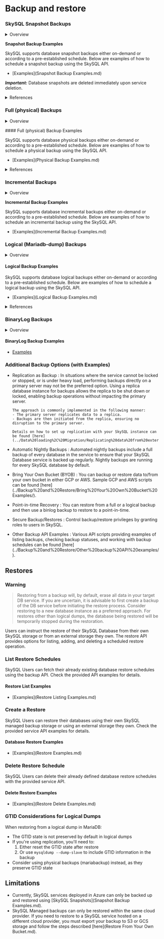 # Backup and restore

### **SkySQL Snapshot Backups**

<details>

<summary>Overview</summary>

#### SkySQL database snapshots create a point-in-time copy of the database persistent volume. Compared to full backups, snapshots provide a faster method for restoring your database with the same data.Snapshots are incremental in nature. After the initial full snapshot of a database persistent volumes, subsequent snapshots only capture and store the changes made since the last snapshot. This approach saves a lot of storage space and reduces the time it takes to create a snapshot database backup and the related cloud storage cost.Users have the flexibility to trigger a snapshot as per their scheduling requirements - either on-demand or according to a pre-defined schedule.The SkySQL snapshots benefit from MariaDB's \[backup stage flush]\(https://mariadb.com/kb/en/backup-stage/#:\~:text=active%20DDL%20commands.-,BACKUP%20STAGE%20FLUSH,as%20closed%20for%20the%20backup.) to create a consistent backup of the database - database lock temporarily suspends write operations and replication for just a few seconds. In a Primary/Replica topology, snapshot backups are prioritized and performed on the replica node. This is to ensure that the primary server can continue to operate in read/write mode, as the backup process is carried out on the replica node. After the backup process on the replica is completed, replication resumes automatically.

</details>

**Snapshot Backup Examples**

SkySQL supports database snapshot backups either on-demand or according to a pre-established schedule. Below are examples of how to schedule a snapshot backup using the SkySQL API.

* \[Examples]\(Snapshot Backup Examples.md)

_**Important:**_ Database snapshots are deleted immediately upon service deletion.

<details>

<summary>References</summary>

#### [Amazon EBS snapshots](https://docs.aws.amazon.com/ebs/latest/userguide/ebs-snapshots.html)[Google Cloud Kubernetes Engine - Snapshot Persistent Volume](https://cloud.google.com/kubernetes-engine/multi-cloud/docs/aws/how-to/snapshot-persistentvolume)[Kubernetes - Volume Snapshots](https://kubernetes.io/docs/concepts/storage/volume-snapshots/)[MariaDB - How Mariabackup Works/create-a-consistent-backup-point](https://mariadb.com/kb/en/how-mariabackup-works/#create-a-consistent-backup-point)

</details>

### **Full (physical) Backups**

<details>

<summary>Overview</summary>

#### Full backups create a complete backup of the database server into a new backup folder. It uses \[mariabackup]\(https://mariadb.com/kb/en/full-backup-and-restore-with-mariabackup/) under the hood. Physical backups are performed by copying the individual data files or directories.The physical backup uses backup stages to create a consistent backup of the database without requiring a global read lock for the entire duration of the backup, while allowing the database to continue processing transactions. Instead, the server read lock is only needed briefly during the \[BACKUP STAGE FLUSH]\(https://mariadb.com/kb/en/backup-stage/#:\~:text=active%20DDL%20commands.-,BACKUP%20STAGE%20FLUSH,as%20closed%20for%20the%20backup.) stage, which flushes the tables to ensure that all of them are in a consistent state at the exact same point in time, independent of storage engine. The database lock temporarily suspends write operations and replication; the duration of the lock is typically just a few seconds. In a Primary/Replica topology, backups are prioritized and performed on the replica node. This approach ensures that the primary server can continue to operate in read/write mode, as the backup process is carried out on the replica node. After the backup process on the replica is completed, replication resumes automatically.

</details>

\#### Full (physical) Backup Examples

SkySQL supports database physical backups either on-demand or according to a pre-established schedule. Below are examples of how to schedule a physical backup using the SkySQL API.

* \[Examples]\(Physical Backup Examples.md)

<details>

<summary>References</summary>

#### [mariabackup](https://mariadb.com/kb/en/full-backup-and-restore-with-mariabackup/)

</details>

### **Incremental Backups**

<details>

<summary>Overview</summary>

#### Incremental backups update a previous backup with any changes to the data that have occurred since the initial backup was taken.InnoDB pages contain log sequence numbers, or LSN's. Whenever you modify a row on any InnoDB table in the database, the storage engine increments this number. When performing an incremental backup, Mariabackup checks the most recent LSN for the backup against the LSN's contained in the database. It then updates any of the backup files that have fallen behind.

</details>

**Incremental Backup Examples**

SkySQL supports database incremental backups either on-demand or according to a pre-established schedule. Below are examples of how to schedule an incremental backup using the SkySQL API.

* \[Examples]\(Incremental Backup Examples.md)

### **Logical (Mariadb-dump) Backups**

<details>

<summary>Overview</summary>

#### Logical backups consist of the SQL statements necessary to restore the data, such as CREATE DATABASE, CREATE TABLE, and INSERT. This is done using mariadb-dump (\[mariadb-dump]\(https://mariadb.com/kb/en/mariadb-dump/)) and is the most flexible way to perform a backup and restore, and a good choice when the data size is relatively small.

</details>

#### Logical Backup Examples

SkySQL supports database logical backups either on-demand or according to a pre-established schedule. Below are examples of how to schedule a logical backup using the SkySQL API.

* \[Examples]\(Logical Backup Examples.md)

<details>

<summary>References</summary>

#### \[mariadb-dump]\(https://mariadb.com/kb/en/mariadb-dump/)

</details>

### **BinaryLog Backups**

<details>

<summary>Overview</summary>

#### Binlogs record database changes (data modifications, table structure changes) in a sequential, binary format. You can preserve binlogs for setting up replication or to recover to a certain point-in-time.

</details>

#### BinaryLog Backup Examples

* [Examples](<Binarylog Backup Examples.md>)

### **Additional Backup Options (with Examples)**

*   Replication as Backup : In situations where the service cannot be locked or stopped, or is under heavy load, performing backups directly on a primary server may not be the preferred option. Using a replica database instance for backups allows the replica to be shut down or locked, enabling backup operations without impacting the primary server.

    ```
    The approach is commonly implemented in the following manner:
    - The primary server replicates data to a replica.
    - Backups are then initiated from the replica, ensuring no disruption to the primary server.

    Details on how to set up replication with your SkySQL instance can be found [here](../Data%20loading%2C%20Migration/Replicating%20data%20from%20external%20DB/).
    ```
* Automatic Nightly Backups : Automated nightly backups include a full backup of every database in the service to ensure that your SkySQL Database service is backed up regularly. Nightly backups are running for every SkySQL database by default.
* Bring Your Own Bucket (BYOB) : You can backup or restore data to/from your own bucket in either GCP or AWS. Sample GCP and AWS scripts can be found \[here]\(../Backup%20and%20Restore/Bring%20Your%20Own%20Bucket%20Examples/).
* Point-in-time Recovery : You can restore from a full or a logical backup and then use a binlog backup to restore to a point-in-time.
* Secure Backup/Restores : Control backup/restore privileges by granting roles to users in SkySQL.
* Other Backup API Examples : Various API scripts providing examples of listing backups, checking backup statuses, and working with backup schedules can be found \[here]\(../Backup%20and%20Restore/Other%20backup%20API%20examples/).

## Restores

### Warning

> Restoring from a backup will, by default, erase all data in your target DB service. If you are uncertain, it is advisable to first create a backup of the DB service before initiating the restore process. Consider restoring to a new database instance as a preferred approach. For restores other than logical dumps, the database being restored will be temporarily stopped during the restoration.

Users can instruct the restore of their SkySQL Database from their own SkySQL storage or from an external storage they own. The restore API provides options for listing, adding, and deleting a scheduled restore operation.

### **List Restore Schedules**

SkySQL Users can fetch their already existing database restore schedules using the backup API. Check the provided API examples for details.

#### Restore List Examples

* \[Examples]\(Restore Listing Examples.md)

### **Create a Restore**

SkySQL Users can restore their databases using their own SkySQL managed backup storage or using an external storage they own. Check the provided service API examples for details.

#### Database Restore Examples

* \[Examples]\(Restore Examples.md)

### **Delete Restore Schedule**

SkySQL Users can delete their already defined database restore schedules with the provided service API.

#### Delete Restore Examples

* \[Examples]\(Restore Delete Examples.md)

### **GTID Considerations for Logical Dumps**

When restoring from a logical dump in MariaDB:

* The GTID state is not preserved by default in logical dumps
* If you're using replication, you'll need to:
  1. Either reset the GTID state after restore
  2. Or use `mysqldump --dump-slave` to include GTID information in the backup
* Consider using physical backups (mariabackup) instead, as they preserve GTID state

## Limitations

* Currently, SkySQL services deployed in Azure can only be backed up and restored using \[SkySQL Snapshots]\(Snapshot Backup Examples.md).
* SkySQL Managed backups can only be restored within the same cloud provider. If you need to restore to a SkySQL service hosted on a different cloud provider, you must export your backup to S3 or GCS storage and follow the steps described \[here]\(Restore From Your Own Bucket.md).
